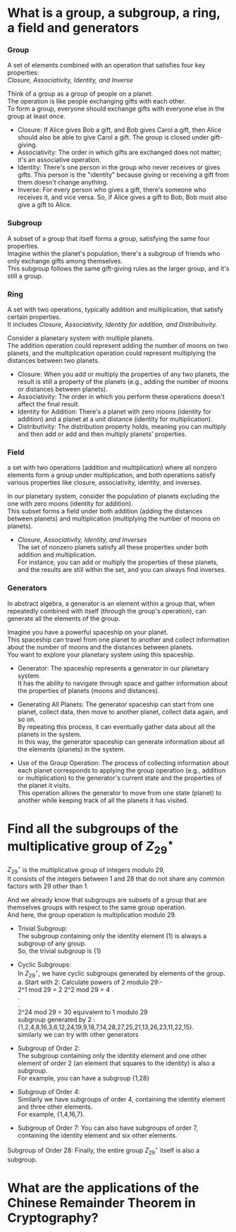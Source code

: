 # What is a group, a subgroup, a ring, a field and generators

### Group

A set of elements combined with an operation that satisfies four key properties:  
_Closure, Associativity, Identity, and Inverse_

Think of a group as a group of people on a planet.  
The operation is like people exchanging gifts with each other.  
To form a group, everyone should exchange gifts with everyone else in the group at least once.

- Closure: If Alice gives Bob a gift, and Bob gives Carol a gift, then Alice should also be able to give Carol a gift. The group is closed under gift-giving.
- Associativity: The order in which gifts are exchanged does not matter; it's an associative operation.
- Identity: There's one person in the group who never receives or gives gifts. This person is the "identity" because giving or receiving a gift from them doesn't change anything.
- Inverse: For every person who gives a gift, there's someone who receives it, and vice versa. So, if Alice gives a gift to Bob, Bob must also give a gift to Alice.

### Subgroup

A subset of a group that itself forms a group, satisfying the same four properties.  
Imagine within the planet's population, there's a subgroup of friends who only exchange gifts among themselves.  
This subgroup follows the same gift-giving rules as the larger group, and it's still a group.

### Ring

A set with two operations, typically addition and multiplication, that satisfy certain properties.  
It includes _Closure, Associativity, Identity for addition, and Distributivity._

Consider a planetary system with multiple planets.  
The addition operation could represent adding the number of moons on two planets, and the multiplication operation could represent multiplying the distances between two planets.

- Closure: When you add or multiply the properties of any two planets, the result is still a property of the planets (e.g., adding the number of moons or distances between planets).
- Associativity: The order in which you perform these operations doesn't affect the final result.
- Identity for Addition: There's a planet with zero moons (identity for addition) and a planet at a unit distance (identity for multiplication).
- Distributivity: The distribution property holds, meaning you can multiply and then add or add and then multiply planets' properties.

### Field

a set with two operations (addition and multiplication) where all nonzero elements form a group under multiplication, and both operations satisfy various properties like closure, associativity, identity, and inverses.

In our planetary system, consider the population of planets excluding the one with zero moons (identity for addition).  
This subset forms a field under both addition (adding the distances between planets) and multiplication (multiplying the number of moons on planets).

- _Closure, Associativity, Identity, and Inverses_  
  The set of nonzero planets satisfy all these properties under both addition and multiplication.  
  For instance, you can add or multiply the properties of these planets, and the results are still within the set, and you can always find inverses.

### Generators

In abstract algebra, a generator is an element within a group that, when repeatedly combined with itself (through the group's operation), can generate all the elements of the group.

Imagine you have a powerful spaceship on your planet.  
This spaceship can travel from one planet to another and collect information about the number of moons and the distances between planets.  
You want to explore your planetary system using this spaceship.

- Generator: The spaceship represents a generator in our planetary system.  
  It has the ability to navigate through space and gather information about the properties of planets (moons and distances).

- Generating All Planets: The generator spaceship can start from one planet, collect data, then move to another planet, collect data again, and so on.  
  By repeating this process, it can eventually gather data about all the planets in the system.  
  In this way, the generator spaceship can generate information about all the elements (planets) in the system.

- Use of the Group Operation: The process of collecting information about each planet corresponds to applying the group operation (e.g., addition or multiplication) to the generator's current state and the properties of the planet it visits.  
  This operation allows the generator to move from one state (planet) to another while keeping track of all the planets it has visited.

# Find all the subgroups of the multiplicative group of $Z_{29}^\star$

$Z_{29}^\star$ is the multiplicative group of integers modulo 29,  
It consists of the integers between 1 and 28 that do not share any common factors with 29 other than 1.

And we already know that subgroups are subsets of a group that are themselves groups with respect to the same group operation.  
And here, the group operation is multiplication modulo 29.

- Trivial Subgroup:  
  The subgroup containing only the identity element (1) is always a subgroup of any group.  
  So, the trivial subgroup is {1}

- Cyclic Subgroups:  
  In $Z_{29}^\star$, we have cyclic subgroups generated by elements of the group.  
  a. Start with 2: Calculate powers of 2 modulo 29:-  
  2^1 mod 29 = 2
  2^2 mod 29 = 4
  .  
  .  
  .  
  2^24 mod 29 = 30 equivalent to 1 modulo 29  
  subgroup generated by 2 : {1,2,4,8,16,3,6,12,24,19,9,18,7,14,28,27,25,21,13,26,23,11,22,15}.  
  similarly we can try with other generators

- Subgroup of Order 2:  
  The subgroup containing only the identity element and one other element of order 2 (an element that squares to the identity) is also a subgroup.  
  For example, you can have a subgroup {1,28}

- Subgroup of Order 4:  
  Similarly we have subgroups of order 4, containing the identity element and three other elements.  
  For example, {1,4,16,7}.

- Subgroup of Order 7: You can also have subgroups of order 7, containing the identity element and six other elements.

Subgroup of Order 28: Finally, the entire group $Z_{29}^\star$ itself is also a subgroup.

# What are the applications of the Chinese Remainder Theorem in Cryptography?
